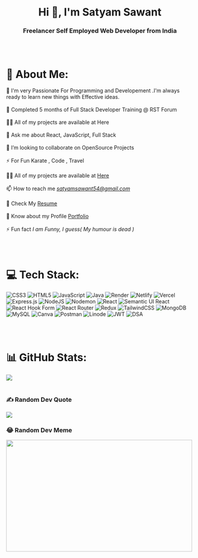 <h1 align="center" font-family="Arial Black" >Hi 👋, I'm Satyam Sawant</h1>
<h3 align="center">Freelancer Self Employed Web Developer from India</h3><br><br>

# 💫 About Me:
🥋 I'm very Passionate For Programming and Developement .I'm always ready to learn new things with Effective ideas.<br><br>💼 Completed 5 months of Full Stack Developer Training @ RST Forum<br><br>👨‍💻 All of my projects are available at Here<br><br>💬 Ask me about React, JavaScript, Full Stack<br><br>👯 I’m looking to collaborate on OpenSource Projects<br><br>⚡ For Fun Karate , Code , Travel<br><br> 👨‍💻 All of my projects are available at [Here](https://github.com/SatyamDevGenie) <br><br>  📫 How to reach me *satyamsawant54@gmail.com*<br><br>  📄 Check My [Resume](https://drive.google.com/file/d/1Ispj5RvIOyfNgsE08i9NMMcOA7js_4Sj/view) <br><br> 📄 Know about my Profile [Portfolio](https://ss-dev-portfolio.netlify.app) <br><br> ⚡ Fun fact *I am Funny, I guess( My humour is dead )*






<br><br>

# 💻 Tech Stack:
![CSS3](https://img.shields.io/badge/css3-%231572B6.svg?style=for-the-badge&logo=css3&logoColor=white) ![HTML5](https://img.shields.io/badge/html5-%23E34F26.svg?style=for-the-badge&logo=html5&logoColor=white) ![JavaScript](https://img.shields.io/badge/javascript-%23323330.svg?style=for-the-badge&logo=javascript&logoColor=%23F7DF1E) ![Java](https://img.shields.io/badge/typescript-%23007ACC.svg?style=for-the-badge&logo=typescript&logoColor=white) ![Render](https://img.shields.io/badge/Render-%46E3B7.svg?style=for-the-badge&logo=render&logoColor=white) ![Netlify](https://img.shields.io/badge/netlify-%23000000.svg?style=for-the-badge&logo=netlify&logoColor=#00C7B7) ![Vercel](https://img.shields.io/badge/heroku-%23430098.svg?style=for-the-badge&logo=heroku&logoColor=white) ![Express.js](https://img.shields.io/badge/Next-black?style=for-the-badge&logo=next.js&logoColor=white) ![NodeJS](https://img.shields.io/badge/node.js-6DA55F?style=for-the-badge&logo=node.js&logoColor=white) ![Nodemon](https://img.shields.io/badge/NODEMON-%23323330.svg?style=for-the-badge&logo=nodemon&logoColor=%BBDEAD) ![React](https://img.shields.io/badge/react-%2320232a.svg?style=for-the-badge&logo=react&logoColor=%2361DAFB) ![Semantic UI React](https://img.shields.io/badge/Semantic%20UI%20React-%2335BDB2.svg?style=for-the-badge&logo=SemanticUIReact&logoColor=white) ![React Hook Form](https://img.shields.io/badge/React%20Hook%20Form-%23EC5990.svg?style=for-the-badge&logo=reacthookform&logoColor=white) ![React Router](https://img.shields.io/badge/React_Router-CA4245?style=for-the-badge&logo=react-router&logoColor=white) ![Redux](https://img.shields.io/badge/redux-%23593d88.svg?style=for-the-badge&logo=react%20query&logoColor=white) ![TailwindCSS](https://img.shields.io/badge/tailwindcss-%2338B2AC.svg?style=for-the-badge&logo=three.js&logoColor=white) ![MongoDB](https://img.shields.io/badge/MongoDB-%234ea94b.svg?style=for-the-badge&logo=mongodb&logoColor=white) ![MySQL](https://img.shields.io/badge/mysql-%2300000f.svg?style=for-the-badge&logo=dribbble&logoColor=white) ![Canva](https://img.shields.io/badge/Canva-%2300C4CC.svg?style=for-the-badge&logo=docker&logoColor=white) ![Postman](https://img.shields.io/badge/Postman-FF6C37?style=for-the-badge&logo=postman&logoColor=white) ![Linode](https://img.shields.io/badge/-Linode-%23Clojure?style=for-the-badge&logo=swagger&logoColor=white) ![JWT](https://img.shields.io/badge/-JWT-%23Clojure?style=for-the-badge&logo=swagger&logoColor=brown) ![DSA](https://img.shields.io/badge/-JWT-%23Clojure?style=for-the-badge&logo=swagger&logoColor=brown)

<br><br>

# 📊 GitHub Stats:


![](https://github-readme-stats.vercel.app/api/top-langs/?username=Aftab0012&theme=dark&hide_border=true&include_all_commits=true&count_private=true&layout=compact)<br><br>

### ✍️ Random Dev Quote
![](https://camo.githubusercontent.com/932e26dbf376364533513d7ffa2b27d129e73553aef03a5db592a1a43e3da5c9/68747470733a2f2f71756f7465732d6769746875622d726561646d652e76657263656c2e6170702f6170693f747970653d686f72697a6f6e74616c267468656d653d6461726b)



### 😂 Random Dev Meme
<img src='https://i.pinimg.com/736x/9d/d5/52/9dd552fda78b7f923c63e082cee4ccb9.jpg' style="height: 300px; width: 500px"/>



